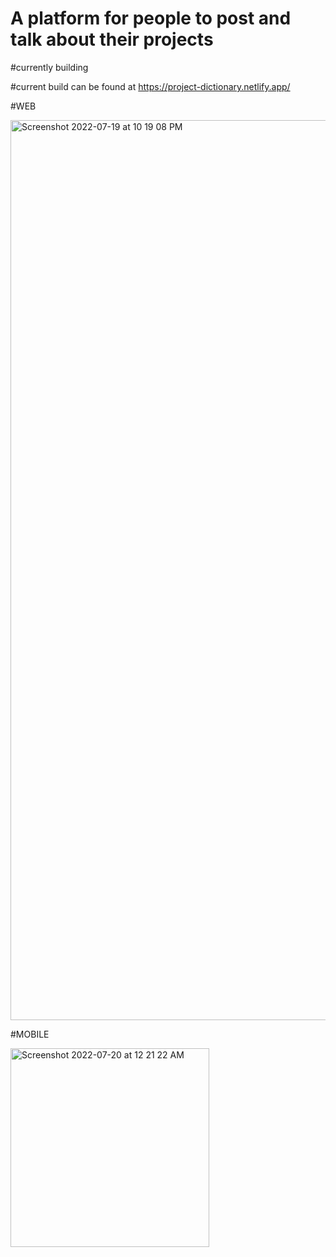 # A platform for people to post and talk about their projects

#currently building

#current build can be found at https://project-dictionary.netlify.app/


#WEB

<img width="1440" alt="Screenshot 2022-07-19 at 10 19 08 PM" src="https://user-images.githubusercontent.com/71429098/179826653-4adea19c-c317-4d6a-85db-5b5d4d86fa19.png">

#MOBILE

<img width="318" alt="Screenshot 2022-07-20 at 12 21 22 AM" src="https://user-images.githubusercontent.com/71429098/179826804-078a7e60-5af1-409a-93ec-b04e48e781df.png">

